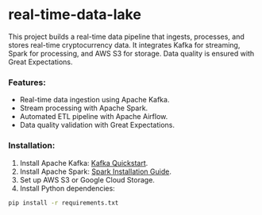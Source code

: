 # real-time-data-lake
This project builds a real-time data pipeline that ingests, processes, and stores real-time cryptocurrency data. It integrates Kafka for streaming, Spark for processing, and AWS S3 for storage. Data quality is ensured with Great Expectations.

### Features:
- Real-time data ingestion using Apache Kafka.
- Stream processing with Apache Spark.
- Automated ETL pipeline with Apache Airflow.
- Data quality validation with Great Expectations.

### Installation:
1. Install Apache Kafka: [Kafka Quickstart](https://kafka.apache.org/quickstart).
2. Install Apache Spark: [Spark Installation Guide](https://spark.apache.org/docs/latest/).
3. Set up AWS S3 or Google Cloud Storage.
4. Install Python dependencies: 
```bash
pip install -r requirements.txt
